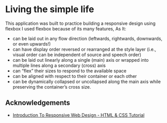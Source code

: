 # Living the simple life
This application was built to practice building a responsive design using flexbox I used flexbox because of its many features, As It:
* can be laid out in any flow direction (leftwards, rightwards, downwards, or even upwards!)
* can have display order reversed or rearranged at the style layer (i.e., visual order can be independent of source and speech order)
* can be laid out linearly along a single (main) axis or wrapped into multiple lines along a secondary (cross) axis
* can “flex” their sizes to respond to the available space
* can be aligned with respect to their container or each other
* can be dynamically collapsed or uncollapsed along the main axis while preserving the container’s cross size.



## Acknowledgements

 - [Introduction To Responsive Web Design - HTML & CSS Tutorial](https://www.youtube.com/watch?v=srvUrASNj0s)
